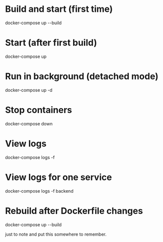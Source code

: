 # Build and start (first time)

docker-compose up --build

# Start (after first build)

docker-compose up

# Run in background (detached mode)

docker-compose up -d

# Stop containers

docker-compose down

# View logs

docker-compose logs -f

# View logs for one service

docker-compose logs -f backend

# Rebuild after Dockerfile changes

docker-compose up --build

just to note and put this somewhere to remember.
